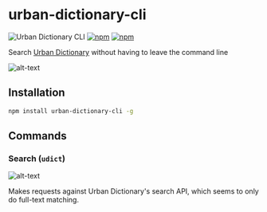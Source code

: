 # urban-dictionary-cli

![Urban Dictionary CLI](https://github.com/jaebradley/urban-dictionary-cli/workflows/Urban%20Dictionary%20CLI/badge.svg)
[![npm](https://img.shields.io/npm/dt/urban-dictionary-cli.svg)](https://www.npmjs.com/package/urban-dictionary-cli)
[![npm](https://img.shields.io/npm/v/urban-dictionary-cli.svg)](https://www.npmjs.com/package/urban-dictionary-cli)

Search [Urban Dictionary](https://www.urbandictionary.com) without having to leave the command line

![alt-text](https://imgur.com/y2PmJCL.png)

## Installation

```bash
npm install urban-dictionary-cli -g
```

## Commands

### Search (`udict`)

![alt-text](https://i.imgur.com/d3UYcp4.gif)

Makes requests against Urban Dictionary's search API, which seems to only do full-text matching.
